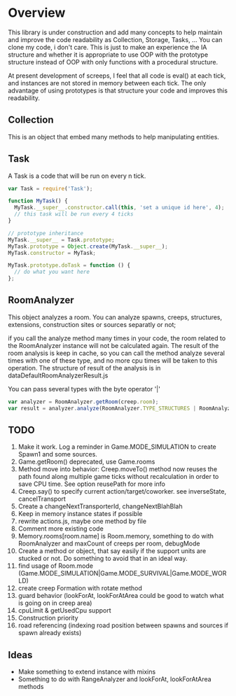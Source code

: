 # Overview

This library is under construction and add many concepts to help maintain and improve the code readability as Collection, Storage, Tasks, ... You can clone my code, i don't care. This is just to make an experience the IA structure and whether it is appropriate to use OOP with the prototype structure instead of OOP with only functions with a procedural structure.

At present development of screeps, I feel that all code is eval() at each tick, and instances are not stored in memory between each tick. The only advantage of using prototypes is that structure your code and improves this readability.

## Collection

This is an object that embed many methods to help manipulating entities.

## Task

A Task is a code that will be run on every n tick.

```javascript
var Task = require('Task');

function MyTask() {
  MyTask.__super__.constructor.call(this, 'set a unique id here', 4);
  // this task will be run every 4 ticks
}

// prototype inheritance
MyTask.__super__ = Task.prototype;
MyTask.prototype = Object.create(MyTask.__super__);
MyTask.constructor = MyTask;

MyTask.prototype.doTask = function () {
  // do what you want here
};
```

## RoomAnalyzer

This object analyzes a room. You can analyze spawns, creeps, structures, extensions, construction sites or sources separatly or not;

if you call the analyze method many times in your code, the room related to the RoomAnalyzer instance will not be calculated again. The result of the room analysis is keep in cache, so you can call the method analyze several times with one of these type, and no more cpu times will be taken to this operation.
The structure of result of the analysis is in dataDefaultRoomAnalyzerResult.js

You can pass several types with the byte operator '|'

```javascript
var analyzer = RoomAnalyzer.getRoom(creep.room);
var result = analyzer.analyze(RoomAnalyzer.TYPE_STRUCTURES | RoomAnalyzer.TYPE_CONSTRUCTION_SITES | RoomAnalyzer.TYPE_CREEPS);
```


## TODO

<ol>
  <li>Make it work. Log a reminder in Game.MODE_SIMULATION to create Spawn1 and some sources.</li>
  <li>Game.getRoom() deprecated, use Game.rooms</li>
  <li>Method move into behavior: Creep.moveTo() method now reuses the path found along multiple game ticks without recalculation in order to save CPU time. See option reusePath for more info</li>
  <li>Creep.say() to specify current action/target/coworker. see inverseState, cancelTransport</li>
  <li>Create a changeNextTransporterId, changeNextBlahBlah</li>
  <li>Keep in memory instance states if possible</li>
  <li>rewrite actions.js, maybe one method by file</li>
  <li>Comment more existing code</li>
  <li>Memory.rooms[room.name] is Room.memory, something to do with RoomAnalyzer and maxCount of creeps per room, debugMode</li>
  <li>Create a method or object, that say easily if the support units are stucked or not. Do something to avoid that in an ideal way.</li>
  <li>find usage of Room.mode (Game.MODE_SIMULATION|Game.MODE_SURVIVAL|Game.MODE_WORLD)</li>
  <li>create creep Formation with rotate method</li>
  <li>guard behavior (lookForAt, lookForAtArea could be good to watch what is going on in creep area)</li>
  <li>cpuLimit & getUsedCpu support</li>
  <li>Construction priority</li>
  <li>road referencing (indexing road position between spawns and sources if spawn already exists)</li>
</ol>

## Ideas

- Make something to extend instance with mixins
- Something to do with RangeAnalyzer and lookForAt, lookForAtArea methods

